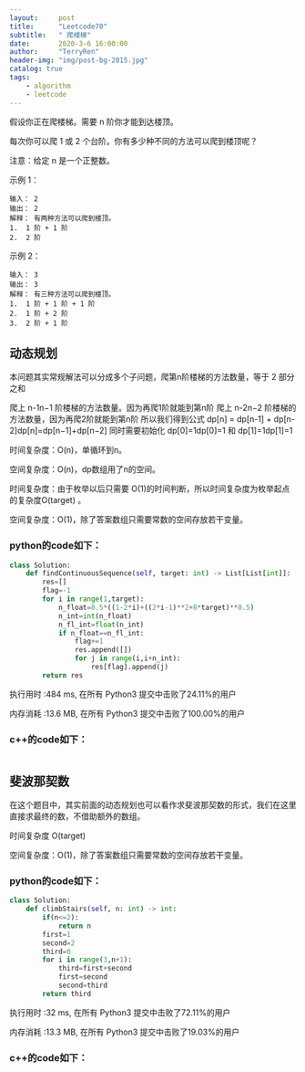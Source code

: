 ```yaml
---
layout:     post
title:      "Leetcode70"
subtitle:   " 爬楼梯"
date:       2020-3-6 16:00:00
author:     "TerryRen"
header-img: "img/post-bg-2015.jpg"
catalog: true
tags:
    - algorithm
    - leetcode
---
```

假设你正在爬楼梯。需要 n 阶你才能到达楼顶。

每次你可以爬 1 或 2 个台阶。你有多少种不同的方法可以爬到楼顶呢？

注意：给定 n 是一个正整数。

示例 1：
```
输入： 2
输出： 2
解释： 有两种方法可以爬到楼顶。
1.  1 阶 + 1 阶
2.  2 阶
```
示例 2：
```
输入： 3
输出： 3
解释： 有三种方法可以爬到楼顶。
1.  1 阶 + 1 阶 + 1 阶
2.  1 阶 + 2 阶
3.  2 阶 + 1 阶
```



## 动态规划
本问题其实常规解法可以分成多个子问题，爬第n阶楼梯的方法数量，等于 2 部分之和

爬上 n-1n−1 阶楼梯的方法数量。因为再爬1阶就能到第n阶
爬上 n-2n−2 阶楼梯的方法数量，因为再爬2阶就能到第n阶
所以我们得到公式 dp[n] = dp[n-1] + dp[n-2]dp[n]=dp[n−1]+dp[n−2]
同时需要初始化 dp[0]=1dp[0]=1 和 dp[1]=1dp[1]=1

时间复杂度：O(n)，单循环到n。

空间复杂度：O(n)，dp数组用了n的空间。






时间复杂度：由于枚举以后只需要 O(1)的时间判断，所以时间复杂度为枚举起点的复杂度O(target) 。

空间复杂度：O(1)，除了答案数组只需要常数的空间存放若干变量。


### python的code如下：


```python
class Solution:
    def findContinuousSequence(self, target: int) -> List[List[int]]:
        res=[]
        flag=-1
        for i in range(1,target):
            n_float=0.5*((1-2*i)+((2*i-1)**2+8*target)**0.5)
            n_int=int(n_float)
            n_fl_int=float(n_int)
            if n_float==n_fl_int:
                flag+=1
                res.append([])
                for j in range(i,i+n_int):
                    res[flag].append(j)
        return res

```
执行用时 :484 ms, 在所有 Python3 提交中击败了24.11%的用户

内存消耗 :13.6 MB, 在所有 Python3 提交中击败了100.00%的用户


### c++的code如下：

```c

```

## 斐波那契数
在这个题目中，其实前面的动态规划也可以看作求斐波那契数的形式，我们在这里直接求最终的数，不借助额外的数组。

时间复杂度 O(target)

空间复杂度：O(1)，除了答案数组只需要常数的空间存放若干变量。

### python的code如下：


```python
class Solution:
    def climbStairs(self, n: int) -> int:      
        if(n<=2):
            return n
        first=1
        second=2
        third=0
        for i in range(3,n+1):
            third=first+second
            first=second
            second=third
        return third

```
执行用时 :32 ms, 在所有 Python3 提交中击败了72.11%的用户

内存消耗 :13.3 MB, 在所有 Python3 提交中击败了19.03%的用户


### c++的code如下：

```c

```
